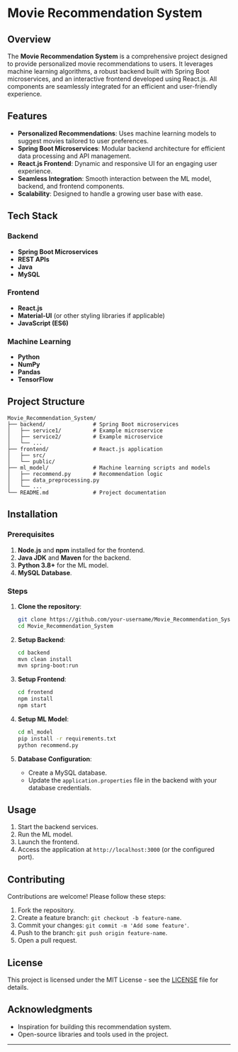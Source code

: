 # Movie Recommendation System

## Overview
The **Movie Recommendation System** is a comprehensive project designed to provide personalized movie recommendations to users. It leverages machine learning algorithms, a robust backend built with Spring Boot microservices, and an interactive frontend developed using React.js. All components are seamlessly integrated for an efficient and user-friendly experience.

## Features
- **Personalized Recommendations**: Uses machine learning models to suggest movies tailored to user preferences.
- **Spring Boot Microservices**: Modular backend architecture for efficient data processing and API management.
- **React.js Frontend**: Dynamic and responsive UI for an engaging user experience.
- **Seamless Integration**: Smooth interaction between the ML model, backend, and frontend components.
- **Scalability**: Designed to handle a growing user base with ease.

## Tech Stack
### Backend
- **Spring Boot Microservices**
- **REST APIs**
- **Java**
- **MySQL**

### Frontend
- **React.js**
- **Material-UI** (or other styling libraries if applicable)
- **JavaScript (ES6)**

### Machine Learning
- **Python**
- **NumPy**
- **Pandas**
- **TensorFlow**

## Project Structure
```plaintext
Movie_Recommendation_System/
├── backend/               # Spring Boot microservices
│   ├── service1/          # Example microservice
│   ├── service2/          # Example microservice
│   └── ...
├── frontend/              # React.js application
│   ├── src/
│   └── public/
├── ml_model/              # Machine learning scripts and models
│   ├── recommend.py       # Recommendation logic
│   ├── data_preprocessing.py
│   └── ...
└── README.md              # Project documentation
```

## Installation

### Prerequisites
1. **Node.js** and **npm** installed for the frontend.
2. **Java JDK** and **Maven** for the backend.
3. **Python 3.8+** for the ML model.
4. **MySQL Database**.

### Steps
1. **Clone the repository**:
   ```bash
   git clone https://github.com/your-username/Movie_Recommendation_System.git
   cd Movie_Recommendation_System
   ```

2. **Setup Backend**:
   ```bash
   cd backend
   mvn clean install
   mvn spring-boot:run
   ```

3. **Setup Frontend**:
   ```bash
   cd frontend
   npm install
   npm start
   ```

4. **Setup ML Model**:
   ```bash
   cd ml_model
   pip install -r requirements.txt
   python recommend.py
   ```

5. **Database Configuration**:
   - Create a MySQL database.
   - Update the `application.properties` file in the backend with your database credentials.

## Usage
1. Start the backend services.
2. Run the ML model.
3. Launch the frontend.
4. Access the application at `http://localhost:3000` (or the configured port).

## Contributing
Contributions are welcome! Please follow these steps:
1. Fork the repository.
2. Create a feature branch: `git checkout -b feature-name`.
3. Commit your changes: `git commit -m 'Add some feature'`.
4. Push to the branch: `git push origin feature-name`.
5. Open a pull request.

## License
This project is licensed under the MIT License - see the [LICENSE](LICENSE) file for details.

## Acknowledgments
- Inspiration for building this recommendation system.
- Open-source libraries and tools used in the project.

---
